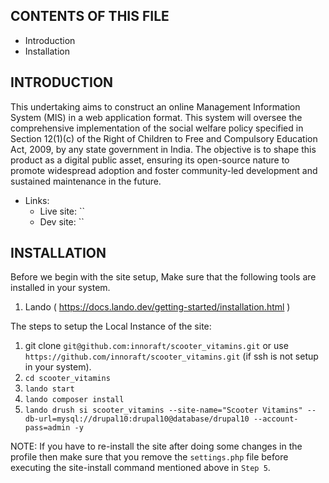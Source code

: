 CONTENTS OF THIS FILE
---------------------

 * Introduction
 * Installation


INTRODUCTION
------------

This undertaking aims to construct an online Management Information System (MIS) in a web application format. This system will oversee the comprehensive implementation of the social welfare policy specified in Section 12(1)(c) of the Right of Children to Free and Compulsory Education Act, 2009, by any state government in India. The objective is to shape this product as a digital public asset, ensuring its open-source nature to promote widespread adoption and foster community-led development and sustained maintenance in the future.

 * Links:
    - Live site: ``
    - Dev site: ``


INSTALLATION
------------

Before we begin with the site setup, Make sure that the following tools are
installed in your system.

 1. Lando ( https://docs.lando.dev/getting-started/installation.html )

The steps to setup the Local Instance of the site:

 1. git clone `git@github.com:innoraft/scooter_vitamins.git` or use
    `https://github.com/innoraft/scooter_vitamins.git` (if ssh is not setup in your system).
 2. `cd scooter_vitamins`
 3. `lando start`
 4. `lando composer install`
 5. `lando drush si scooter_vitamins --site-name="Scooter Vitamins" --db-url=mysql://drupal10:drupal10@database/drupal10 --account-pass=admin -y`

NOTE: If you have to re-install the site after doing some changes in the profile then make sure that you remove the `settings.php` file before executing the site-install command mentioned above in `Step 5`.
